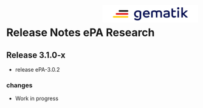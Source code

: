 <img align="right" width="250" height="47" src="images/Gematik_Logo_Flag_With_Background.png"/> <br/>    
 
# Release Notes ePA Research
## Release 3.1.0-x
- release ePA-3.0.2
### changes
- Work in progress